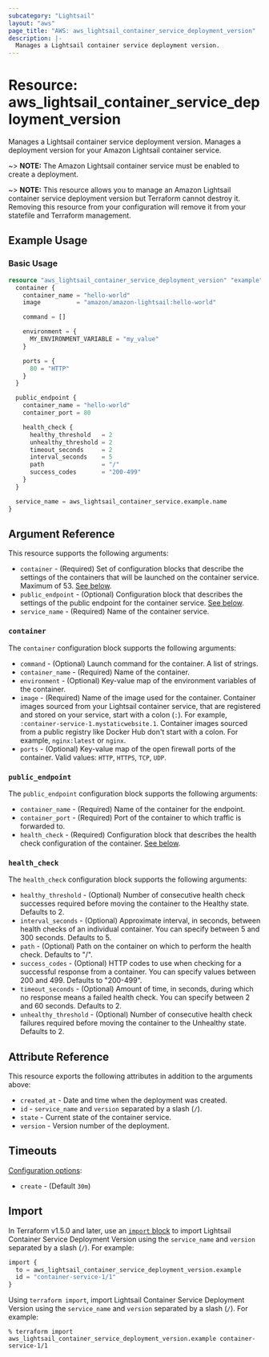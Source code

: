 ```yaml
---
subcategory: "Lightsail"
layout: "aws"
page_title: "AWS: aws_lightsail_container_service_deployment_version"
description: |-
  Manages a Lightsail container service deployment version.
---
```


# Resource: aws_lightsail_container_service_deployment_version

Manages a Lightsail container service deployment version. Manages a deployment version for your Amazon Lightsail container service.

~> **NOTE:** The Amazon Lightsail container service must be enabled to create a deployment.

~> **NOTE:** This resource allows you to manage an Amazon Lightsail container service deployment version but Terraform cannot destroy it. Removing this resource from your configuration will remove it from your statefile and Terraform management.

## Example Usage

### Basic Usage

```terraform
resource "aws_lightsail_container_service_deployment_version" "example" {
  container {
    container_name = "hello-world"
    image          = "amazon/amazon-lightsail:hello-world"

    command = []

    environment = {
      MY_ENVIRONMENT_VARIABLE = "my_value"
    }

    ports = {
      80 = "HTTP"
    }
  }

  public_endpoint {
    container_name = "hello-world"
    container_port = 80

    health_check {
      healthy_threshold   = 2
      unhealthy_threshold = 2
      timeout_seconds     = 2
      interval_seconds    = 5
      path                = "/"
      success_codes       = "200-499"
    }
  }

  service_name = aws_lightsail_container_service.example.name
}
```

## Argument Reference

This resource supports the following arguments:

* `container` - (Required) Set of configuration blocks that describe the settings of the containers that will be launched on the container service. Maximum of 53. [See below](#container).
* `public_endpoint` - (Optional) Configuration block that describes the settings of the public endpoint for the container service. [See below](#public_endpoint).
* `service_name` - (Required) Name of the container service.

### `container`

The `container` configuration block supports the following arguments:

* `command` - (Optional) Launch command for the container. A list of strings.
* `container_name` - (Required) Name of the container.
* `environment` - (Optional) Key-value map of the environment variables of the container.
* `image` - (Required) Name of the image used for the container. Container images sourced from your Lightsail container service, that are registered and stored on your service, start with a colon (`:`). For example, `:container-service-1.mystaticwebsite.1`. Container images sourced from a public registry like Docker Hub don't start with a colon. For example, `nginx:latest` or `nginx`.
* `ports` - (Optional) Key-value map of the open firewall ports of the container. Valid values: `HTTP`, `HTTPS`, `TCP`, `UDP`.

### `public_endpoint`

The `public_endpoint` configuration block supports the following arguments:

* `container_name` - (Required) Name of the container for the endpoint.
* `container_port` - (Required) Port of the container to which traffic is forwarded to.
* `health_check` - (Required) Configuration block that describes the health check configuration of the container. [See below](#health_check).

### `health_check`

The `health_check` configuration block supports the following arguments:

* `healthy_threshold` - (Optional) Number of consecutive health check successes required before moving the container to the Healthy state. Defaults to 2.
* `interval_seconds` - (Optional) Approximate interval, in seconds, between health checks of an individual container. You can specify between 5 and 300 seconds. Defaults to 5.
* `path` - (Optional) Path on the container on which to perform the health check. Defaults to "/".
* `success_codes` - (Optional) HTTP codes to use when checking for a successful response from a container. You can specify values between 200 and 499. Defaults to "200-499".
* `timeout_seconds` - (Optional) Amount of time, in seconds, during which no response means a failed health check. You can specify between 2 and 60 seconds. Defaults to 2.
* `unhealthy_threshold` - (Optional) Number of consecutive health check failures required before moving the container to the Unhealthy state. Defaults to 2.

## Attribute Reference

This resource exports the following attributes in addition to the arguments above:

* `created_at` - Date and time when the deployment was created.
* `id` - `service_name` and `version` separated by a slash (`/`).
* `state` - Current state of the container service.
* `version` - Version number of the deployment.

## Timeouts

[Configuration options](https://developer.hashicorp.com/terraform/language/resources/syntax#operation-timeouts):

* `create` - (Default `30m`)

## Import

In Terraform v1.5.0 and later, use an [`import` block](https://developer.hashicorp.com/terraform/language/import) to import Lightsail Container Service Deployment Version using the `service_name` and `version` separated by a slash (`/`). For example:

```terraform
import {
  to = aws_lightsail_container_service_deployment_version.example
  id = "container-service-1/1"
}
```

Using `terraform import`, import Lightsail Container Service Deployment Version using the `service_name` and `version` separated by a slash (`/`). For example:

```console
% terraform import aws_lightsail_container_service_deployment_version.example container-service-1/1
```
